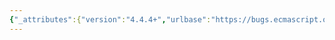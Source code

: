 ```yaml
---
{"_attributes":{"version":"4.4.4+","urlbase":"https://bugs.ecmascript.org/","maintainer":"dherman@mozilla.com"},"bug":{"bug_id":1143,"creation_ts":"2012-12-19 08:27:00 -0800","short_desc":"15.12: Quote Abstract Operation replaces \" with \\\\ instead of \\\"","delta_ts":"2012-12-21 18:08:39 -0800","product":"Draft for 6th Edition","component":"technical issue","version":"Rev 12: November 22, 2012 Draft","rep_platform":"All","op_sys":"All","bug_status":"RESOLVED","resolution":"FIXED","priority":"Normal","bug_severity":"enhancement","everconfirmed":true,"reporter":{"uid":"andrebargull","name":"André Bargull"},"assigned_to":{"uid":"allen","name":"Allen Wirfs-Brock"},"long_desc":[{"commentid":3035,"comment_count":0,"who":{"uid":"andrebargull","name":"André Bargull"},"bug_when":"2012-12-19 08:27:32 -0800","thetext":"Step 2.a.ii should be:\n---\nLet product be the concatenation of product and C.\n---\n\notherwise the double quote character \" will be replaced with two backslashes \\\\"},{"commentid":3077,"comment_count":1,"who":{"uid":"allen","name":"Allen Wirfs-Brock"},"bug_when":"2012-12-21 12:48:11 -0800","thetext":"fixed in rev 13 editor's draft"}]}}
---
```


